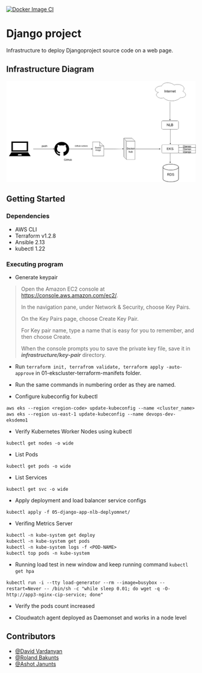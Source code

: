 [![Docker Image CI](https://github.com/mkrtchyan-t/aca-django-project/actions/workflows/docker-image.yml/badge.svg)](https://github.com/mkrtchyan-t/aca-django-project/actions/workflows/docker-image.yml)

# Django project

Infrastructure to deploy Djangoproject source code on a web page.

## Infrastructure Diagram

![project diagram drawio](https://github.com/mkrtchyan-t/aca-django-project/blob/dev/img/project%20diagram.drawio.png)

## Getting Started

### Dependencies

* AWS CLI
* Terraform v1.2.8
* Ansible 2.13
* kubectl 1.22

<!-- ### Installing

* How/where to download your program
* Any modifications needed to be made to files/folders
 -->


### Executing program

* Generate keypair 

> Open the Amazon EC2 console at https://console.aws.amazon.com/ec2/.
>
> In the navigation pane, under Network & Security, choose Key Pairs.
>
> On the Key Pairs page, choose Create Key Pair.
>
> For Key pair name, type a name that is easy for you to remember, and then choose Create.
>
> When the console prompts you to save the private key file, save it in _**infrastructure/key-pair**_ directory.

* Run `terraform init, terrafrom validate, terraform apply -auto-approve` in 01-ekscluster-terraform-manifets folder.

* Run the same commands in numbering order as they are named.

* Configure kubeconfig for kubectl
```
aws eks --region <region-code> update-kubeconfig --name <cluster_name>
aws eks --region us-east-1 update-kubeconfig --name devops-dev-eksdemo1
```
* Verify Kubernetes Worker Nodes using kubectl
```
kubectl get nodes -o wide
```

* List Pods
```
kubectl get pods -o wide
```

* List Services
```
kubectl get svc -o wide
```

* Apply deployment and load balancer service configs
```
kubectl apply -f 05-django-app-nlb-deplyomnet/
```

* Verifing Metrics Server
```
kubectl -n kube-system get deploy
kubectl -n kube-system get pods
kubectl -n kube-system logs -f <POD-NAME>
kubectl top pods -n kube-system
```

* Running load test in new window and keep running command `kubectl get hpa`
```
kubectl run -i --tty load-generator --rm --image=busybox --restart=Never -- /bin/sh -c "while sleep 0.01; do wget -q -O- http://app3-nginx-cip-service; done"
```

* Verify the pods count increased

* Cloudwatch agent deployed as Daemonset and works in a node level

<!-- ## Help

Any advise for common problems or issues.
```
command to run if program contains helper info
```
 -->
## Contributors

- [@David Vardanyan](https://github.com/daveInDevOps)
- [@Roland Bakunts](https://github.com/RolandBakunts)
- [@Ashot Janunts](https://github.com/AshJan14)

<!-- ## Version History

* 0.2
    * Various bug fixes and optimizations
    * See [commit change]() or See [release history]()
* 0.1
    * Initial Release -->

<!-- ## License

This project is licensed under the [NAME HERE] License - see the LICENSE.md file for details

## Acknowledgments

Inspiration, code snippets, etc.
* [awesome-readme](https://github.com/matiassingers/awesome-readme)
* [PurpleBooth](https://gist.github.com/PurpleBooth/109311bb0361f32d87a2)
* [dbader](https://github.com/dbader/readme-template)
* [zenorocha](https://gist.github.com/zenorocha/4526327)
* [fvcproductions](https://gist.github.com/fvcproductions/1bfc2d4aecb01a834b46) -->
